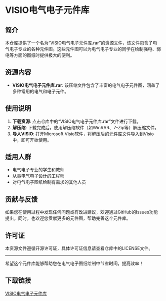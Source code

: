 # VISIO电气电子元件库

## 简介
本仓库提供了一个名为“VISIO电气电子元件库.rar”的资源文件，该文件包含了电气电子专业的各种元件图。这些元件图可以为电气电子专业的同学在绘制强电、弱电等方面的图纸时提供极大的便利。

## 资源内容
- **VISIO电气电子元件库.rar**: 该压缩文件包含了丰富的电气电子元件图，涵盖了多种常用的电气和电子元件。

## 使用说明
1. **下载资源**: 点击仓库中的“VISIO电气电子元件库.rar”文件进行下载。
2. **解压缩**: 下载完成后，使用解压缩软件（如WinRAR、7-Zip等）解压缩文件。
3. **导入VISIO**: 打开Microsoft Visio软件，将解压后的元件库文件导入到Visio中，即可开始使用。

## 适用人群
- 电气电子专业的学生和教师
- 从事电气电子设计的工程师
- 对电气电子图纸绘制有需求的其他人员

## 贡献与反馈
如果您在使用过程中发现任何问题或有改进建议，欢迎通过GitHub的Issues功能提出。同时，也欢迎您贡献更多的元件图，帮助完善这个元件库。

## 许可证
本资源文件遵循开源许可证，具体许可证信息请查看仓库中的LICENSE文件。

---

希望这个元件库能够帮助您在电气电子图纸绘制中节省时间，提高效率！

## 下载链接

[VISIO电气电子元件库](https://pan.quark.cn/s/5dabc899cba0)